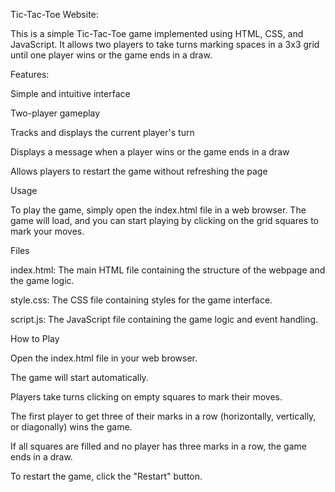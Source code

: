 Tic-Tac-Toe Website:

This is a simple Tic-Tac-Toe game implemented using HTML, CSS, and JavaScript. It allows two players to take turns marking spaces in a 3x3 grid until one player wins or the game ends in a draw.

Features:

Simple and intuitive interface

Two-player gameplay

Tracks and displays the current player's turn

Displays a message when a player wins or the game ends in a draw

Allows players to restart the game without refreshing the page

Usage

To play the game, simply open the index.html file in a web browser. The game will load, and you can start playing by clicking on the grid squares to mark your moves.

Files

index.html: The main HTML file containing the structure of the webpage and the game logic.

style.css: The CSS file containing styles for the game interface.

script.js: The JavaScript file containing the game logic and event handling.

How to Play

Open the index.html file in your web browser.

The game will start automatically.

Players take turns clicking on empty squares to mark their moves.

The first player to get three of their marks in a row (horizontally, vertically, or diagonally) wins the game.

If all squares are filled and no player has three marks in a row, the game ends in a draw.

To restart the game, click the "Restart" button.
